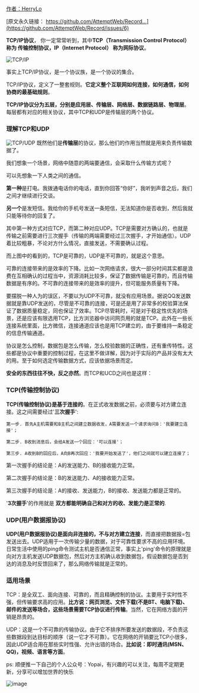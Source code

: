 [作者：HerryLo](https://github.com/HerryLo)

[原文永久链接： https://github.com/AttemptWeb/Record...](https://github.com/AttemptWeb/Record/issues/6)

**TCP/IP协议**， 你一定常常听到，其中**TCP（Transmission Control Protocol）称为 传输控制协议，IP（Internet Protocol） 称为网际协议**。

![TCP/IP](https://didiheng.com/Img/tcp_ip.png)

事实上TCP/IP协议，是一个协议族，是一个协议的集合。

TCP/IP协议，定义了一整套规则。**它定义整个互联网如何连接，如何通信，如何协商的最基础规则**。

**TCP/IP协议分为五层，分别是应用层、传输层、网络层、数据链路层、物理层**。每层都有对应的相关协议，其中TCP和UDP是传输层的两个协议。

### 理解TCP和UDP

![TCP/UDP](https://didiheng.com/Img/udp_tcp.png)
既然他们是**传输层**的协议，那么他们的作用当然就是用来负责传输数据了。

我们想象一个场景，网络中随意的两端要通信，会采取什么传输方式呢？

可以先想象一下人类之间的通信。

**第一种**是打电。我拨通电话你的电话，直到你回答“你好”，我听到声音之后，我们之间才继续进行交谈。

**另一个**是发短信。我给你的手机号发送一条短信，无法知道你是否收到，然后我就只能等待你的回复了。

其中第一种方式对应TCP，而第二种对应UDP。TCP是需要对方确认的，也就是传输之前需要进行三次握手（传输的两端需要经过三次握手，才开始通信）。UDP着比较粗暴，不论对方什么情况，直接发送，不需要确认过程。

而上图中的看到的，TCP是可靠的，UDP是不可靠的，就是这个意思。

可靠的连接带来的是效率的下降。比如一次网络请求，很大一部分时间其实都是浪费在互相确认的过程当中，资源消耗比较多，保证了数据传输是可靠的，而且传输数据是有序的。不可靠的连接带来的是效率的提升，但可能服务质量有下降。

要摆脱一种人为的误区，不要以为UDP不可靠，就没有应用场景。据说QQ发送数据就是靠UDP发送的，尽管是不可靠的连接，可是还是用了非常多的校验算法保证了数据质量稳定，同也保证了效率。TCP尽管耗时，可是对于稳定性优先的场景，还是应该有限选用TCP，比方浏览器中访问网页用的就是TCP。此外在一些长连接系统里面，比方微信，连接通道应该也是用TCP建立的，由于要维持一条稳定的信息传输通道。

协议是怎么控制，数据包是怎么传输，怎么校验数据的正确性，还有重传特性。这些都是协议中重要的控制过程，在这里不做详解，因为对于实际的产品并没有太大的用。至于如何选定传输数据方式，应该依据场景而定。

**安全的东西往往不快，反之亦然**。而TCP和UCD之间也是这样：

### TCP(传输控制协议)

**TCP(传输控制协议)是基于连接的**。在正式收发数据之前，必须要与对方建立连接。这之间需要经过'**三次握手**':

    第一步. 首先A主机需要和B主机之间建立数据收发，A需要发送一个请求询问B：'我要建立连接'；

    第二步. B收到消息后，会给A发送一个回应：'可以连接'；

    第三步. A收到B的回应后，A向B再次回应：'我要开始发送了'，他们之间就可以建立连接了；

第一次握手的结论是：A的发送能力、B的接收能力正常。

第二次握手的结论是：B的发送能力、A的接收能力正常。

第三次握手的结论是：A的接收、发送能力，B的接收、发送能力都是正常的。

'**3次握手**'的作用就是 **双方都能明确自己和对方的收、发能力是正常的**.

### UDP(用户数据报协议)

**UDP(用户数据报协议)是面向非连接的，不与对方建立连接**，而直接把数据报=包发送出去。UDP适用于一次传输少量的数据，对于可靠性要求不高的应用环境。日常生活中使用的ping命令测试主机是否通信正常，事实上'ping'命令的原理就是向对方主机发送UDP数据包，然后对方主机确认收到数据包，假设数据包是否到达的消息及时反馈回来了，那么网络传输就是正常的。

### 适用场景

TCP：是全双工、面向连接、可靠的，而且精确控制的协议。主要用于实时性不强，但传输要求高的应用。**比方说：网页浏览、文件下载(不是BT、电脑下载)、邮件的发送等场合，这些场景需要TCP协议进行传输**。当然，它在网络方面的开销是昂贵的。

UDP：这是一个不可靠的传输协议。由于它不排序所要发送的数据段，不负责这些数据段到达目标的顺序（说一它才不可靠）。它在网络的开销要比TCP小很多，因此UDP适合用在那些实时性强、允许出错的场合。**比如说：即时通讯(MSN、QQ)，视频、语言等方面**。

ps: 顺便推一下自己的个人公众号：Yopai，有兴趣的可以关注，每周不定期更新，分享可以增加世界的快乐

![image](https://upload-images.jianshu.io/upload_images/9610696-f16adc47767e3fad?imageMogr2/auto-orient/strip%7CimageView2/2/w/300)

